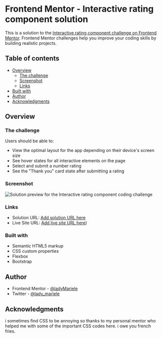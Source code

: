 # Frontend Mentor - Interactive rating component solution

This is a solution to the [Interactive rating component challenge on Frontend Mentor](https://www.frontendmentor.io/challenges/interactive-rating-component-koxpeBUmI). Frontend Mentor challenges help you improve your coding skills by building realistic projects. 

## Table of contents

- [Overview](#overview)
  - [The challenge](#the-challenge)
  - [Screenshot](#screenshot)
  - [Links](#links)
- [Built with](#built-with)
- [Author](#author)
- [Acknowledgments](#acknowledgments)

## Overview

### The challenge

Users should be able to:

- View the optimal layout for the app depending on their device's screen size
- See hover states for all interactive elements on the page
- Select and submit a number rating
- See the "Thank you" card state after submitting a rating

### Screenshot

![Solution preview for the Interactive rating component coding challenge](/images/screenshot.jpg)

### Links

- Solution URL: [Add solution URL here](https://your-solution-url.com)
- Live Site URL: [Add live site URL here](https://ladymariele.github.io/interactive-rating))

### Built with

- Semantic HTML5 markup
- CSS custom properties
- Flexbox
- Bootstrap

## Author

- Frontend Mentor - [@ladyMariele](https://www.frontendmentor.io/profile/ladyMariele)
- Twitter - [@lady_mariele](https://www.twitter.com/lady_mariele)


## Acknowledgments

i sometimes find CSS to be annoying so thanks to my personal mentor who helped me with some of the important CSS codes here. i owe you french fries.
